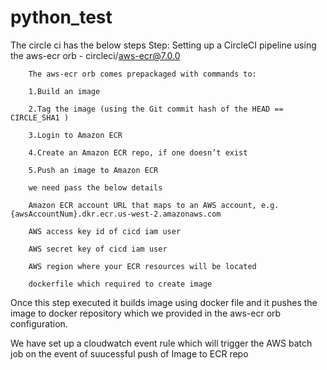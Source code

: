 # python_test
The circle ci has the below steps 
  Step: Setting up a CircleCI pipeline using the aws-ecr orb - circleci/aws-ecr@7.0.0
  
        The aws-ecr orb comes prepackaged with commands to:
        
        1.Build an image
        
        2.Tag the image (using the Git commit hash of the HEAD == CIRCLE_SHA1 )
        
        3.Login to Amazon ECR
        
        4.Create an Amazon ECR repo, if one doesn’t exist
        
        5.Push an image to Amazon ECR

        we need pass the below details 
        
        Amazon ECR account URL that maps to an AWS account, e.g. {awsAccountNum}.dkr.ecr.us-west-2.amazonaws.com
        
        AWS access key id of cicd iam user
        
        AWS secret key of cicd iam user
        
        AWS region where your ECR resources will be located
        
        dockerfile which required to create image

Once this step executed it builds image using docker file and it pushes the image to docker repository which we provided in the aws-ecr orb configuration. 


We have set up a cloudwatch event rule which will trigger the AWS batch job on the event of suucessful push of Image to ECR repo

 

